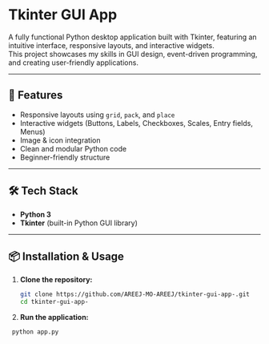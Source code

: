 # Tkinter GUI App

A fully functional Python desktop application built with Tkinter, featuring an intuitive interface, responsive layouts, and interactive widgets.  
This project showcases my skills in GUI design, event-driven programming, and creating user-friendly applications.

---

## 🚀 Features
- Responsive layouts using `grid`, `pack`, and `place`
- Interactive widgets (Buttons, Labels, Checkboxes, Scales, Entry fields, Menus)
- Image & icon integration
- Clean and modular Python code
- Beginner-friendly structure

---


## 🛠 Tech Stack
- **Python 3**
- **Tkinter** (built-in Python GUI library)

---

## 📦 Installation & Usage
1. **Clone the repository:**
   ```bash
   git clone https://github.com/AREEJ-MO-AREEJ/tkinter-gui-app-.git
   cd tkinter-gui-app-
2. **Run the application:**
  ```bash
   python app.py
